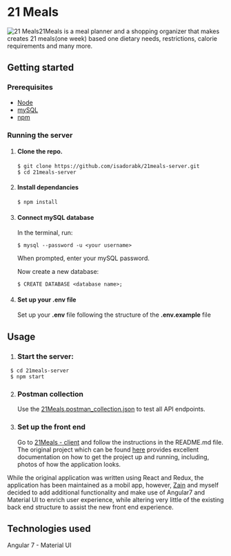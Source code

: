# 21 Meals


![21 Meals](https://user-images.githubusercontent.com/35597953/44659842-e34f8d00-aa05-11e8-8f6e-dcf432928d0f.png)21Meals is a meal planner and a shopping organizer that makes creates 21 meals(one week) based one dietary needs, restrictions, calorie requirements and many more.

## Getting started

### Prerequisites

- [Node](https://nodejs.org/en/)
- [mySQL](https://www.mysql.com/)
- [npm](https://www.npmjs.com/)



### Running the server

1. #### Clone the repo.

   ```
   $ git clone https://github.com/isadorabk/21meals-server.git  
   $ cd 21meals-server
   ```

2. #### Install dependancies

   ```
   $ npm install
   ```

3. #### Connect mySQL database

   In the terminal, run:

   ```
   $ mysql --password -u <your username>
   ```



   When prompted, enter your mySQL password.



   Now create a new database:

   ```
   $ CREATE DATABASE <database name>;
   ```

4. #### Set up your .env file

   Set up your **.env** file following the structure of the **.env.example** file



## Usage

1. ### Start the server:

```
 $ cd 21meals-server  
 $ npm start
```



2. ### Postman collection

   Use the [21Meals.postman_collection.json](https://github.com/isadorabk/21meals-server/blob/develop/_docs/21meals.postman_collection.json) to test all API endpoints.


3. ### Set up the front end

   Go to [21Meals - client](https://github.com/isadorabk/21meals-client) and follow the instructions in the README.md file.
The original project which can be found [here](https://github.com/ctfrancia/21meals-server) provides excellent documentation on how to get the project up and running, including, photos of how the application looks.

While the original application was written using React and Redux, the application has been maintained as a mobil app, however, [Zain](https://github.com/zain-ali-syed) and myself decided to add additional functionality and make use of Angular7 and Material UI to enrich user experience, while altering very little of the existing back end structure to assist the new front end experience.

## Technologies used

Angular 7 - Material UI
